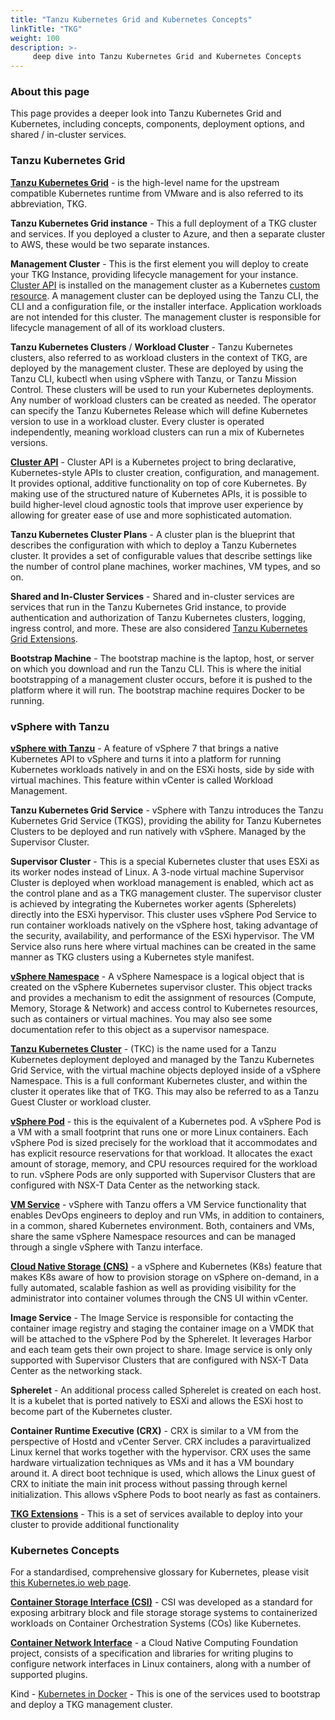 ```yaml
---
title: "Tanzu Kubernetes Grid and Kubernetes Concepts"
linkTitle: "TKG"
weight: 100
description: >-
     deep dive into Tanzu Kubernetes Grid and Kubernetes Concepts
---
```


### About this page

This page provides a deeper look into Tanzu Kubernetes Grid and Kubernetes, including concepts, components, deployment options, and shared / in-cluster services.



### Tanzu Kubernetes Grid

[**Tanzu Kubernetes Grid**](https://docs.vmware.com/en/VMware-Tanzu-Kubernetes-Grid/1.4/vmware-tanzu-kubernetes-grid-14/GUID-index.html) - is the high-level name for the upstream compatible Kubernetes runtime from VMware and is also referred to its abbreviation, TKG.

**Tanzu Kubernetes Grid instance** - This a full deployment of a TKG cluster and services. If you deployed a cluster to Azure, and then a separate cluster to AWS, these would be two separate instances.

**Management Cluster** - This is the first element you will deploy to create your TKG Instance, providing lifecycle management for your instance. [Cluster API](https://cluster-api.sigs.k8s.io/) is installed on the management cluster as a Kubernetes [custom resource](https://kubernetes.io/docs/concepts/extend-kubernetes/api-extension/custom-resources/). A management cluster can be deployed using the Tanzu CLI, the CLI and a configuration file, or the installer interface. Application workloads are not intended for this cluster. The management cluster is responsible for lifecycle management of all of its workload clusters.

**Tanzu Kubernetes Clusters** / **Workload Cluster** - Tanzu Kubernetes clusters, also referred to as workload clusters in the context of TKG, are deployed by the management cluster. These are deployed by using the Tanzu CLI, kubectl when using vSphere with Tanzu, or Tanzu Mission Control. These clusters will be used to run your Kubernetes deployments. Any number of workload clusters can be created as needed. The operator can specify the Tanzu Kubernetes Release which will define Kubernetes version to use in a workload cluster. Every cluster is operated independently, meaning workload clusters can run a mix of Kubernetes versions. 

[**Cluster API**](https://tanzu.vmware.com/content/blog/the-what-and-the-why-of-the-cluster-api) - Cluster API is a Kubernetes project to bring declarative, Kubernetes-style APIs to cluster creation, configuration, and management. It provides optional, additive functionality on top of core Kubernetes. By making use of the structured nature of Kubernetes APIs, it is possible to build higher-level cloud agnostic tools that improve user experience by allowing for greater ease of use and more sophisticated automation.

**Tanzu Kubernetes Cluster Plans** - A cluster plan is the blueprint that describes the configuration with which to deploy a Tanzu Kubernetes cluster. It provides a set of configurable values that describe settings like the number of control plane machines, worker machines, VM types, and so on.

**Shared and In-Cluster Services** - Shared and in-cluster services are services that run in the Tanzu Kubernetes Grid instance, to provide authentication and authorization of Tanzu Kubernetes clusters, logging, ingress control, and more. These are also considered [Tanzu Kubernetes Grid Extensions](https://docs.vmware.com/en/VMware-vSphere/7.0/vmware-vsphere-with-tanzu/GUID-30C87DC5-51B1-4696-A624-CEA9CF54B63A.html). 

**Bootstrap Machine** - The bootstrap machine is the laptop, host, or server on which you download and run the Tanzu CLI. This is where the initial bootstrapping of a management cluster occurs, before it is pushed to the platform where it will run. The bootstrap machine requires Docker to be running.

### vSphere with Tanzu

[**vSphere with Tanzu**](https://docs.vmware.com/en/VMware-vSphere/7.0/vmware-vsphere-with-tanzu/GUID-152BE7D2-E227-4DAA-B527-557B564D9718.html) - A feature of vSphere 7 that brings a native Kubernetes API to vSphere and turns it into a platform for running Kubernetes workloads natively in and on the ESXi hosts, side by side with virtual machines. This feature within vCenter is called Workload Management. 

**Tanzu Kubernetes Grid Service** - vSphere with Tanzu introduces the Tanzu Kubernetes Grid Service (TKGS), providing the ability for Tanzu Kubernetes Clusters to be deployed and run natively with vSphere. Managed by the Supervisor Cluster. 

**Supervisor Cluster** - This is a special Kubernetes cluster that uses ESXi as its worker nodes instead of Linux. A 3-node virtual machine Supervisor Cluster is deployed when workload management is enabled, which act as the control plane and as a TKG management cluster. The supervisor cluster is achieved by integrating the Kubernetes worker agents (Spherelets) directly into the ESXi hypervisor. This cluster uses vSphere Pod Service to run container workloads natively on the vSphere host, taking advantage of the security, availability, and performance of the ESXi hypervisor. The VM Service also runs here where virtual machines can be created in the same manner as TKG clusters using a Kubernetes style manifest.

[**vSphere Namespace**](https://docs.vmware.com/en/VMware-vSphere/7.0/vmware-vsphere-with-tanzu/GUID-3E4E6039-BD24-4C40-8575-5AA0EECBBBEC.html#vsphere-namespace-0) - A vSphere Namespace is a logical object that is created on the vSphere Kubernetes supervisor cluster. This object tracks and provides a mechanism to edit the assignment of resources (Compute, Memory, Storage & Network) and access control to Kubernetes resources, such as containers or virtual machines. You may also see some documentation refer to this object as a supervisor namespace.

[**Tanzu Kubernetes Cluster**](https://docs.vmware.com/en/VMware-vSphere/7.0/vmware-vsphere-with-tanzu/GUID-DC22EA6A-E086-4CFE-A7DA-2654891F5A12.html) - (TKC) is the name used for a Tanzu Kubernetes deployment deployed and managed by the Tanzu Kubernetes Grid Service, with the virtual machine objects deployed inside of a vSphere Namespace. This is a full conformant Kubernetes cluster, and within the cluster it operates like that of TKG. This may also be referred to as a Tanzu Guest Cluster or workload cluster.

[**vSphere Pod**](https://docs.vmware.com/en/VMware-vSphere/7.0/vmware-vsphere-with-tanzu/GUID-276F809D-2015-4FC6-92D8-8539D491815E.html?hWord=N4IghgNiBcIG4GUAOALApgJzQAgAoHsATAZxAF8g) - this is the equivalent of a Kubernetes pod. A vSphere Pod is a VM with a small footprint that runs one or more Linux containers. Each vSphere Pod is sized precisely for the workload that it accommodates and has explicit resource reservations for that workload. It allocates the exact amount of storage, memory, and CPU resources required for the workload to run. vSphere Pods are only supported with Supervisor Clusters that are configured with NSX-T Data Center as the networking stack.

[**VM Service**](https://docs.vmware.com/en/VMware-vSphere/7.0/vmware-vsphere-with-tanzu/GUID-1BAB6DBF-0EEE-44BD-ADCC-7499E4444020.html) - vSphere with Tanzu offers a VM Service functionality that enables DevOps engineers to deploy and run VMs, in addition to containers, in a common, shared Kubernetes environment. Both, containers and VMs, share the same vSphere Namespace resources and can be managed through a single vSphere with Tanzu interface.

[**Cloud Native Storage (CNS)**](https://blogs.vmware.com/virtualblocks/2019/08/14/introducing-cloud-native-storage-for-vsphere/) - a vSphere and Kubernetes (K8s) feature that makes K8s aware of how to provision storage on vSphere on-demand, in a fully automated, scalable fashion as well as providing visibility for the administrator into container volumes through the CNS UI within vCenter.

**Image Service** - The Image Service is responsible for contacting the container image registry and staging the container image on a VMDK that will be attached to the vSphere Pod by the Spherelet. It leverages Harbor and each team gets their own project to share. Image service is only only supported with Supervisor Clusters that are configured with NSX-T Data Center as the networking stack.

**Spherelet** - An additional process called Spherelet is created on each host. It is a kubelet that is ported natively to ESXi and allows the ESXi host to become part of the Kubernetes cluster. 

**Container Runtime Executive (CRX)** - CRX is similar to a VM from the perspective of Hostd and vCenter Server. CRX includes a paravirtualized Linux kernel that works together with the hypervisor. CRX uses the same hardware virtualization techniques as VMs and it has a VM boundary around it. A direct boot technique is used, which allows the Linux guest of CRX to initiate the main init process without passing through kernel initialization. This allows vSphere Pods to boot nearly as fast as containers.

[**TKG Extensions**](https://docs.vmware.com/en/VMware-vSphere/7.0/vmware-vsphere-with-tanzu/GUID-00A2BB49-DBDE-4E2B-B9EE-38C36E261185.html) - This is a set of services available to deploy into your cluster to provide additional functionality

### Kubernetes Concepts

For a standardised, comprehensive glossary for Kubernetes, please visit [this Kubernetes.io web page](https://kubernetes.io/docs/reference/glossary/?fundamental=true). 

[**Container Storage Interface (CSI)**](https://kubernetes-csi.github.io/docs/) - CSI was developed as a standard for exposing arbitrary block and file storage storage systems to containerized workloads on Container Orchestration Systems (COs) like Kubernetes.

[**Container Network Interface**](https://github.com/containernetworking/cni) - a Cloud Native Computing Foundation project, consists of a specification and libraries for writing plugins to configure network interfaces in Linux containers, along with a number of supported plugins.

Kind - [Kubernetes in Docker](https://kind.sigs.k8s.io/) - This is one of the services used to bootstrap and deploy a TKG management cluster.
